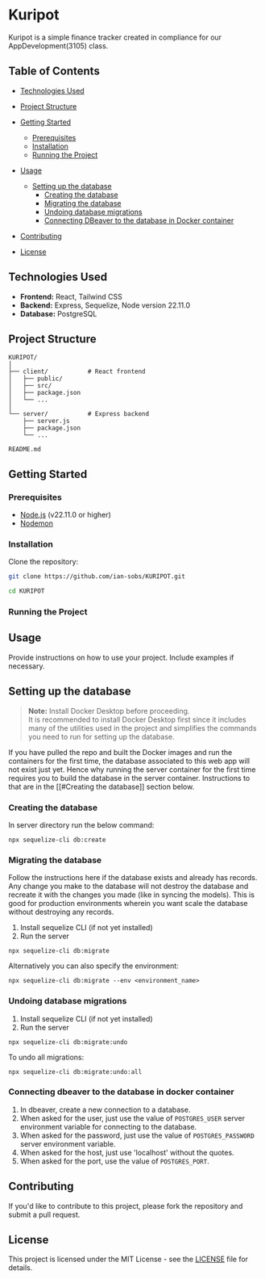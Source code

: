 # Kuripot

Kuripot is a simple finance tracker created in compliance for our AppDevelopment(3105) class.

## Table of Contents

- [Technologies Used](#technologies-used)
- [Project Structure](#project-structure)
- [Getting Started](#getting-started)
  - [Prerequisites](#prerequisites)
  - [Installation](#installation)
  - [Running the Project](#running-the-project)
- [Usage](#usage)
  - [Setting up the database](#setting-up-the-database)
    - [Creating the database](#creating-the-database)
    - [Migrating the database](#migrating-the-database)
    - [Undoing database migrations](#undoing-database-migrations)
    - [Connecting DBeaver to the database in Docker container](#connecting-dbeaver-to-the-database-in-docker-container)

- [Contributing](#contributing)
- [License](#license)

## Technologies Used

- **Frontend:** React, Tailwind CSS
- **Backend:** Express, Sequelize, Node version 22.11.0
- **Database:** PostgreSQL
<!-- - **Containerization:** Docker -->

## Project Structure

```
KURIPOT/
│
├── client/           # React frontend
│   ├── public/
│   ├── src/
│   ├── package.json
│   └── ...
│
└── server/           # Express backend
    ├── server.js
    ├── package.json
    └── ...

README.md
```

## Getting Started

### Prerequisites

- [Node.js](https://nodejs.org/) (v22.11.0 or higher)
- [Nodemon](https://www.npmjs.com/package/nodemon)
<!-- - [Docker](https://www.docker.com/get-started)
- [Docker Compose](https://docs.docker.com/compose/) -->

### Installation

Clone the repository:

```bash
git clone https://github.com/ian-sobs/KURIPOT.git
```

```bash
cd KURIPOT
```

### Running the Project

<!-- To run both the frontend and backend, use Docker Compose:

1. Make sure you’re in the root of your project directory.
2. Run the following command:

   ```bash
   docker-compose up
   ```

Your Express server should be accessible at `http://localhost:5001`, and your React app at `http://localhost:3000`. -->

## Usage

Provide instructions on how to use your project. Include examples if necessary.

## Setting up the database


> **Note:** Install Docker Desktop before proceeding.  
> It is recommended to install Docker Desktop first since it includes many of the utilities used in the project and simplifies the commands you need to run for setting up the database.



If you have pulled the repo and built the Docker images and run the containers for the first time, the database associated to this web app will not exist just yet. Hence why running the server container for the first time requires you to build the database in the server container. Instructions to that are in the [[#Creating the database]] section below.

### Creating the database

In server directory run the below command:

```
npx sequelize-cli db:create
```

<!-- The database will be created by using the configuration of the databases in the docker-compose.yml file. The database config used is determined by the value of the `depends_on` attribute of `server` service.  By default, the `NODE_ENV` environment variable of `server` service is development. The value of the `depends_on` attribute of `server` service is also the development database by default. (Note: Only development and test environments can sync the models to the database, it is recommended to use development/test for coding and testing purposes). -->


### Migrating the database

Follow the instructions here if the database exists and already has records. Any change you make to the database will not destroy the database and recreate it with the changes you made (like in syncing the models). This is good for production environments wherein you want scale the database without destroying any records.

1. Install sequelize CLI (if not yet installed)
2. Run the server
<!-- 3. Access the container of the server and just run the command in exec to do the migrations: -->

```
npx sequelize-cli db:migrate 
```

Alternatively you can also specify the environment:
```
npx sequelize-cli db:migrate --env <environment_name>
```

### Undoing database migrations

1. Install sequelize CLI (if not yet installed)
2. Run the server
<!-- 3. Access the container of the server and just run the command in 'Exec' to undo the last migration: -->
```
npx sequelize-cli db:migrate:undo
```

To undo all migrations:
```
npx sequelize-cli db:migrate:undo:all
```


### Connecting dbeaver to the database in docker container

1. In dbeaver, create a new connection to a database.
2. When asked for the user, just use the value of `POSTGRES_USER` server environment variable for connecting to the database.
3. When asked for the password, just use the value of `POSTGRES_PASSWORD` server environment variable.
4. When asked for the host, just use 'localhost' without the quotes.
5. When asked for the port, use the value of `POSTGRES_PORT`.
<!-- 
```
# version: "3"

services:
  server:
    build:
      context: ./server
    ports:
      - "5001:5000"
    environment:
      - PORT=5000
      - NODE_ENV=development
      - POSTGRES_HOST=dbDev
      - POSTGRES_USER=postgres
      - POSTGRES_PASSWORD=somePassword
      - POSTGRES_DB=Kuripot_dev
      - POSTGRES_PORT=5432
    depends_on:
      dbDev:
        condition: service_healthy

  dbDev:
    image: postgres
    restart: always
    user: postgres
    volumes:
      - db-data:/var/lib/postgresql/data
    environment:
      - POSTGRES_DB=Kuripot_dev
      - POSTGRES_PASSWORD=somePassword
    expose:
      - 5432
    ports:
      - "5433:5432" # port 5432(docker) is mapped to port 5433(localhost)
    healthcheck:
      test: ["CMD", "pg_isready"]
      interval: 10s
      timeout: 5s
      retries: 5
``` -->

## Contributing

If you'd like to contribute to this project, please fork the repository and submit a pull request.

## License

This project is licensed under the MIT License - see the [LICENSE](LICENSE) file for details.
